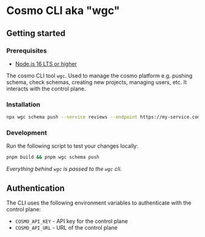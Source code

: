 # Cosmo CLI aka "wgc"

## Getting started

### Prerequisites

- [Node.js 16 LTS or higher](https://nodejs.dev/en/about/releases/)

The cosmo CLI tool `wgc`. Used to manage the cosmo platform e.g. pushing schema, check schemas, creating new projects, managing users, etc. It interacts with the control plane.

### Installation

```bash
npx wgc schema push --service reviews --endpoint https://my-service.com/graphql <schema>.graphql
```

### Development

Run the following script to test your changes locally:

```bash
pnpm build && pnpm wgc schema push
```

_Everything behind `wgc` is passed to the `wgc` cli._

## Authentication

The CLI uses the following environment variables to authenticate with the control plane:

- `COSMO_API_KEY` - API key for the control plane
- `COSMO_API_URL` - URL of the control plane
